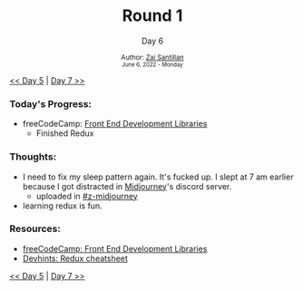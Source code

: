 <div align="center">
  <h1>Round 1</h1>
  <p>Day 6</p>

  <sub>
    Author: <a href="https://github.com/plskz" target="_blank">Zai Santillan</a>
    <br>
    <small>June 6, 2022 - Monday</small>
  </sub>
</div>

[<< Day 5](day05.md) | [Day 7 >>](day07.md)

### Today's Progress:

- freeCodeCamp: [Front End Development Libraries](https://www.freecodecamp.org/learn/front-end-development-libraries/)
  - Finished Redux

### Thoughts:

- I need to fix my sleep pattern again. It's fucked up. I slept at 7 am earlier because I got distracted in [Midjourney](https://www.midjourney.com/)'s discord server.
  - uploaded in [#z-midjourney](https://discord.com/channels/757590934828613662/983400299295309884/983400701071867965)
- learning redux is fun.

### Resources:

- [freeCodeCamp: Front End Development Libraries](https://www.freecodecamp.org/learn/front-end-development-libraries/)
- [Devhints: Redux cheatsheet](https://devhints.io/redux)

[<< Day 5](day05.md) | [Day 7 >>](day07.md)
